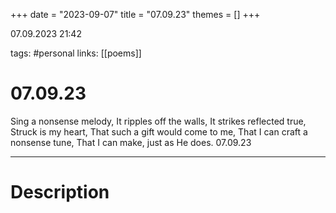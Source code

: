 +++
date = "2023-09-07"
title = "07.09.23"
themes = []
+++

07.09.2023 21:42

tags: #personal
links: [[poems]]

# 07.09.23

Sing a nonsense melody,
It ripples off the walls,
It strikes reflected true, 
Struck is my heart,
That such a gift would come to me,
That I can craft a nonsense tune,
That I can make, just as He does.
07.09.23

---

# Description

